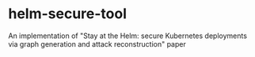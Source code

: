 # helm-secure-tool
An implementation of "Stay at the Helm: secure Kubernetes deployments via graph generation and attack reconstruction" paper
